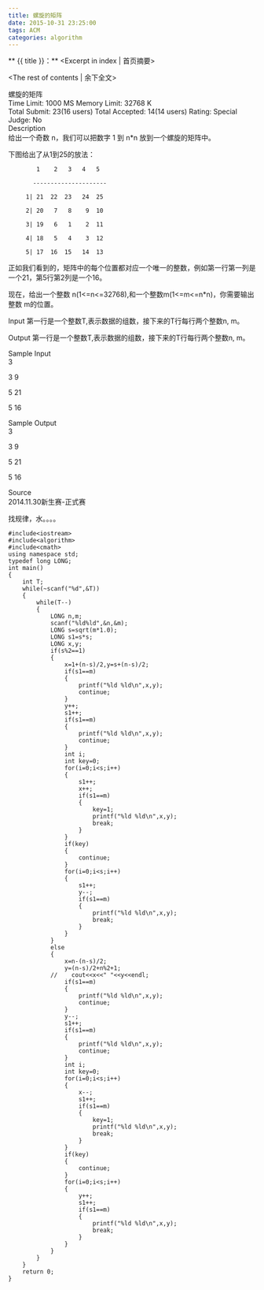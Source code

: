 ```yaml
---
title: 螺旋的矩阵
date: 2015-10-31 23:25:00
tags: ACM
categories: algorithm
---
```


** {{ title }}：** <Excerpt in index | 首页摘要>
<!-- more -->
<The rest of contents | 余下全文>

螺旋的矩阵   
Time Limit: 1000 MS	Memory Limit: 32768 K   
Total Submit: 23(16 users)	Total Accepted: 14(14 users)	Rating:	Special Judge: No   
Description   
给出一个奇数 n，我们可以把数字 1 到 n*n 放到一个螺旋的矩阵中。   

下图给出了从1到25的放法：   

            1    2   3   4   5

           ---------------------

         1| 21  22  23   24  25

         2| 20   7   8    9  10

         3| 19   6   1    2  11

         4| 18   5   4    3  12

         5| 17  16  15   14  13

             

正如我们看到的，矩阵中的每个位置都对应一个唯一的整数，例如第一行第一列是一个21，第5行第2列是一个16。   

现在，给出一个整数 n(1<=n<=32768),和一个整数m(1<=m<=n*n)，你需要输出整数 m的位置。   

Input
第一行是一个整数T,表示数据的组数，接下来的T行每行两个整数n, m。   

Output
第一行是一个整数T,表示数据的组数，接下来的T行每行两个整数n, m。   

Sample Input   
3   

3 9   

5 21   

5 16    

Sample Output   
3   

3 9   

5 21   

5 16    

Source   
2014.11.30新生赛-正式赛   

找规律，水。。。。   

```
#include<iostream>
#include<algorithm>
#include<cmath>
using namespace std;
typedef long LONG;
int main()
{
    int T;
    while(~scanf("%d",&T))
    {
        while(T--)
        {
            LONG n,m;
            scanf("%ld%ld",&n,&m);
            LONG s=sqrt(m*1.0);
            LONG s1=s*s;
            LONG x,y;
            if(s%2==1)
            {
                x=1+(n-s)/2,y=s+(n-s)/2;
                if(s1==m)
                {
                    printf("%ld %ld\n",x,y);
                    continue;
                }
                y++;
                s1++;
                if(s1==m)
                {
                    printf("%ld %ld\n",x,y);
                    continue;
                }
                int i;
                int key=0;
                for(i=0;i<s;i++)
                {
                    s1++;
                    x++;
                    if(s1==m)
                    {
                        key=1;
                        printf("%ld %ld\n",x,y);
                        break;
                    }
                }
                if(key)
                {
                    continue;
                }
                for(i=0;i<s;i++)
                {
                    s1++;
                    y--;
                    if(s1==m)
                    {
                        printf("%ld %ld\n",x,y);
                        break;
                    }
                }
            }
            else
            {
                x=n-(n-s)/2;
                y=(n-s)/2+n%2+1;
            //    cout<<x<<" "<<y<<endl;
                if(s1==m)
                {
                    printf("%ld %ld\n",x,y);
                    continue;
                }
                y--;
                s1++;
                if(s1==m)
                {
                    printf("%ld %ld\n",x,y);
                    continue;
                }
                int i;
                int key=0;
                for(i=0;i<s;i++)
                {
                    x--;
                    s1++;
                    if(s1==m)
                    {
                        key=1;
                        printf("%ld %ld\n",x,y);
                        break;
                    }
                }
                if(key)
                {
                    continue;
                }
                for(i=0;i<s;i++)
                {
                    y++;
                    s1++;
                    if(s1==m)
                    {
                        printf("%ld %ld\n",x,y);
                        break;
                    }
                }
            }
        }
    }
    return 0;
}
```